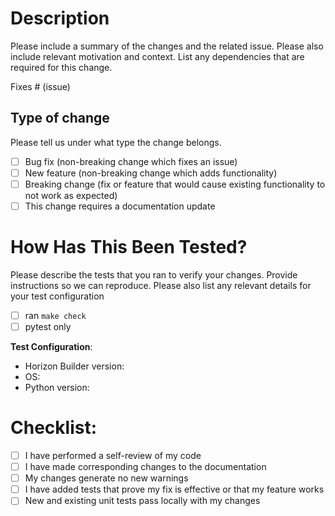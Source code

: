 # Description

Please include a summary of the changes and the related issue. Please also include relevant motivation and context. List
any dependencies that are required for this change.

Fixes # (issue)

## Type of change

Please tell us under what type the change belongs.

- [ ] Bug fix (non-breaking change which fixes an issue)
- [ ] New feature (non-breaking change which adds functionality)
- [ ] Breaking change (fix or feature that would cause existing functionality to not work as expected)
- [ ] This change requires a documentation update

# How Has This Been Tested?

Please describe the tests that you ran to verify your changes. Provide instructions so we can reproduce. Please also
list any relevant details for your test configuration

- [ ] ran `make check`
- [ ] pytest only

**Test Configuration**:

- Horizon Builder version: ` `
- OS: ` `
- Python version: ` `

# Checklist:

- [ ] I have performed a self-review of my code
- [ ] I have made corresponding changes to the documentation
- [ ] My changes generate no new warnings
- [ ] I have added tests that prove my fix is effective or that my feature works
- [ ] New and existing unit tests pass locally with my changes
